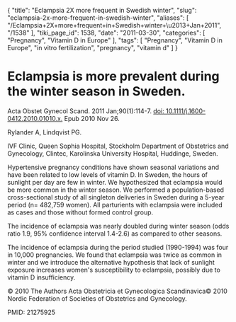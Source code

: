 {
    "title": "Eclampsia 2X more frequent in Swedish winter",
    "slug": "eclampsia-2x-more-frequent-in-swedish-winter",
    "aliases": [
        "/Eclampsia+2X+more+frequent+in+Swedish+winter+\u2013+Jan+2011",
        "/1538"
    ],
    "tiki_page_id": 1538,
    "date": "2011-03-30",
    "categories": [
        "Pregnancy",
        "Vitamin D in Europe"
    ],
    "tags": [
        "Pregnancy",
        "Vitamin D in Europe",
        "in vitro fertilization",
        "pregnancy",
        "vitamin d"
    ]
}


# Eclampsia is more prevalent during the winter season in Sweden.

Acta Obstet Gynecol Scand. 2011 Jan;90(1):114-7. [doi: 10.1111/j.1600-0412.2010.01010.x.](https://doi.org/10.1111/j.1600-0412.2010.01010.x.) Epub 2010 Nov 26.

Rylander A, Lindqvist PG.

IVF Clinic, Queen Sophia Hospital, Stockholm Department of Obstetrics and Gynecology, Clintec, Karolinska University Hospital, Huddinge, Sweden.

Hypertensive pregnancy conditions have shown seasonal variations and have been related to low levels of vitamin D. In Sweden, the hours of sunlight per day are few in winter. We hypothesized that eclampsia would be more common in the winter season. We performed a population-based cross-sectional study of all singleton deliveries in Sweden during a 5-year period (n= 482,759 women). All parturients with eclampsia were included as cases and those without formed control group. 

The incidence of eclampsia was nearly doubled during winter season (odds ratio 1.9, 95% confidence interval 1.4-2.6) as compared to other seasons. 

The incidence of eclampsia during the period studied (1990-1994) was four in 10,000 pregnancies. We found that eclampsia was twice as common in winter and we introduce the alternative hypothesis that lack of sunlight exposure increases women's susceptibility to eclampsia, possibly due to vitamin D insufficiency.

© 2010 The Authors Acta Obstetricia et Gynecologica Scandinavica© 2010 Nordic Federation of Societies of Obstetrics and Gynecology.

PMID: 21275925